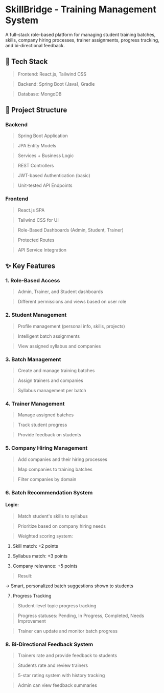 # SkillBridge - Training Management System

A full-stack role-based platform for managing student training batches, skills, company hiring processes, trainer assignments, progress tracking, and bi-directional feedback.

## 🚀 Tech Stack

> Frontend: React.js, Tailwind CSS

> Backend: Spring Boot (Java), Gradle

> Database: MongoDB

## 📂 Project Structure

### Backend

> Spring Boot Application

> JPA Entity Models

> Services + Business Logic

> REST Controllers

> JWT-based Authentication (basic)

> Unit-tested API Endpoints

### Frontend

> React.js SPA

> Tailwind CSS for UI

> Role-Based Dashboards (Admin, Student, Trainer)

> Protected Routes

> API Service Integration

## ✨ Key Features

### 1. Role-Based Access

> Admin, Trainer, and Student dashboards

> Different permissions and views based on user role

### 2. Student Management
   
> Profile management (personal info, skills, projects)

> Intelligent batch assignments

> View assigned syllabus and companies

### 3. Batch Management

> Create and manage training batches

> Assign trainers and companies

> Syllabus management per batch

### 4. Trainer Management
   
> Manage assigned batches

> Track student progress

> Provide feedback on students

### 5. Company Hiring Management

> Add companies and their hiring processes

> Map companies to training batches

> Filter companies by domain

### 6. Batch Recommendation System

#### Logic:

> Match student's skills to syllabus

> Prioritize based on company hiring needs

> Weighted scoring system:

 1. Skill match: +2 points

 2. Syllabus match: +3 points

 3. Company relevance: +5 points

> Result:

   -> Smart, personalized batch suggestions shown to students

7. Progress Tracking
   
> Student-level topic progress tracking

> Progress statuses: Pending, In Progress, Completed, Needs Improvement

> Trainer can update and monitor batch progress

### 8. Bi-Directional Feedback System

> Trainers rate and provide feedback to students

> Students rate and review trainers

> 5-star rating system with history tracking

> Admin can view feedback summaries

